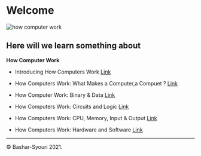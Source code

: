 
# Welcome #

![how computer work](https://technology.pppst.com/banner_how_computers_work.gif)

## Here will we learn something about 

**How Computer Work**

- Introducing How Computers Work  [Link](https://www.youtube.com/watch?v=OAx_6-wdslM&list=PLzdnOPI1iJNcsRwJhvksEo1tJqjIqWbN-&index=1)


- How Computers Work: What Makes a Computer,a Compuet ? [Link](https://www.youtube.com/watch?v=mCq8-xTH7jA&list=PLzdnOPI1iJNcsRwJhvksEo1tJqjIqWbN-&index=2)


- How Computer Work: Binary & Data [Link](https://www.youtube.com/watch?v=USCBCmwMCDA&list=PLzdnOPI1iJNcsRwJhvksEo1tJqjIqWbN-&index=3)


- How Computers Work: Circuits and Logic [Link](https://www.youtube.com/watch?v=ZoqMiFKspAA&list=PLzdnOPI1iJNcsRwJhvksEo1tJqjIqWbN-&index=4)


- How Computers Work: CPU, Memory, Input & Output [Link](https://www.youtube.com/watch?v=DKGZlaPlVLY&list=PLzdnOPI1iJNcsRwJhvksEo1tJqjIqWbN-&index=5)


- How Computers Work: Hardware and Software [Link](https://www.youtube.com/watch?v=xnyFYiK2rSY&list=PLzdnOPI1iJNcsRwJhvksEo1tJqjIqWbN-&index=6)

---
&copy; Bashar-Syouri 2021.
